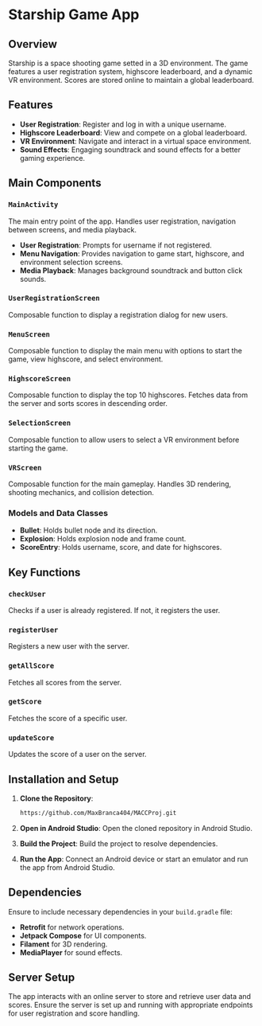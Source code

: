 # Starship Game App

## Overview

Starship is a space shooting game setted in a 3D environment. The game features a user registration system, highscore leaderboard, and a dynamic VR environment. Scores are stored online to maintain a global leaderboard.

## Features

- **User Registration**: Register and log in with a unique username.
- **Highscore Leaderboard**: View and compete on a global leaderboard.
- **VR Environment**: Navigate and interact in a virtual space environment.
- **Sound Effects**: Engaging soundtrack and sound effects for a better gaming experience.

## Main Components

### `MainActivity`

The main entry point of the app. Handles user registration, navigation between screens, and media playback.

- **User Registration**: Prompts for username if not registered.
- **Menu Navigation**: Provides navigation to game start, highscore, and environment selection screens.
- **Media Playback**: Manages background soundtrack and button click sounds.

### `UserRegistrationScreen`

Composable function to display a registration dialog for new users.

### `MenuScreen`

Composable function to display the main menu with options to start the game, view highscore, and select environment.

### `HighscoreScreen`

Composable function to display the top 10 highscores. Fetches data from the server and sorts scores in descending order.

### `SelectionScreen`

Composable function to allow users to select a VR environment before starting the game.

### `VRScreen`

Composable function for the main gameplay. Handles 3D rendering, shooting mechanics, and collision detection.

### Models and Data Classes

- **Bullet**: Holds bullet node and its direction.
- **Explosion**: Holds explosion node and frame count.
- **ScoreEntry**: Holds username, score, and date for highscores.

## Key Functions

### `checkUser`

Checks if a user is already registered. If not, it registers the user.

### `registerUser`

Registers a new user with the server.

### `getAllScore`

Fetches all scores from the server.

### `getScore`

Fetches the score of a specific user.

### `updateScore`

Updates the score of a user on the server.

## Installation and Setup

1. **Clone the Repository**:
    ```sh
    https://github.com/MaxBranca404/MACCProj.git
    ```

2. **Open in Android Studio**:
    Open the cloned repository in Android Studio.

3. **Build the Project**:
    Build the project to resolve dependencies.

4. **Run the App**:
    Connect an Android device or start an emulator and run the app from Android Studio.

## Dependencies

Ensure to include necessary dependencies in your `build.gradle` file:
- **Retrofit** for network operations.
- **Jetpack Compose** for UI components.
- **Filament** for 3D rendering.
- **MediaPlayer** for sound effects.

## Server Setup

The app interacts with an online server to store and retrieve user data and scores. Ensure the server is set up and running with appropriate endpoints for user registration and score handling.
